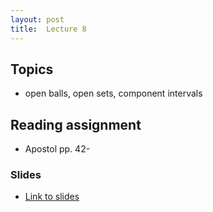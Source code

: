 ```yaml
---
layout: post
title:  Lecture 8
---
```


## Topics

* open balls, open sets, component intervals

## Reading assignment
* Apostol pp. 42-

### Slides

* [Link to slides](http://wcasper.github.io/math350fall2024/slides/lec08/lec08.pdf)

